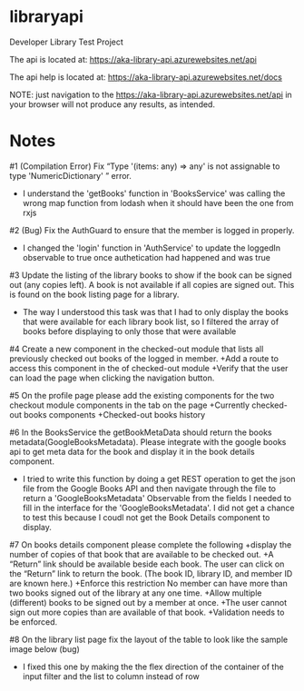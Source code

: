 # libraryapi
Developer Library Test Project

The api is located at: https://aka-library-api.azurewebsites.net/api

The api help is located at: https://aka-library-api.azurewebsites.net/docs

NOTE: just navigation to the https://aka-library-api.azurewebsites.net/api in your browser will not produce any results, as intended.

# Notes

#1 (Compilation Error) Fix “Type '(items: any) => any' is not assignable to type 'NumericDictionary<unknown>' ” error. 
  
  - I understand the 'getBooks' function in 'BooksService' was calling the wrong map function from lodash when it should have been the one from rxjs


#2 (Bug) Fix the AuthGuard to ensure that the member is logged in properly. 
 
 - I changed the 'login' function in 'AuthService' to update the loggedIn observable to true once authetication had happened and was true
 
#3 Update the listing of the library books to show if the book can be signed out (any copies left). A book is not available if all copies are signed out.  This is found on the book listing page for a library.

 - The way I understood this task was that I had to only display the books that were available for each library book list, so I filtered the array of books before      displaying to only those that were available

#4 Create a new component in the checked-out module that lists all previously checked out books of the logged in member.
  +Add a route to access this component in the of checked-out module 
  +Verify that the user can load the page when clicking the navigation button.

#5 On the profile page please add the existing components for the two checkout module components in the tab on the page
  +Currently checked-out books components
  +Checked-out books history

#6 In the BooksService the getBookMetaData should return the books metadata(GoogleBooksMetadata). Please integrate with the google books api to get meta data for the book and display it in the book details component.

  - I tried to write this function by doing a get REST operation to get the json file from the Google Books API and then navigate through the file to return a           'GoogleBooksMetadata' Observable from the fields I needed to fill in the interface for the 'GoogleBooksMetadata'. I did not get a chance to test this because I     coudl not get the Book Details component to display.


#7 On books details component please complete the following
  +display the number of copies of that book that are available to be checked out.
  +A “Return” link should be available beside each book.  The user can click on the “Return” link to       return the book.  (The book ID, library ID, and member ID    are known here.)
  +Enforce this restriction No member can have more than two books signed out of the library at any       one time.
  +Allow multiple (different) books to be signed out by a member at once.
  +The user cannot sign out more copies than are available of that book.
  +Validation needs to be enforced.

#8 On the library list page fix the layout of the table to look like the sample image below (bug)
  - I fixed this one by making the the flex direction of the container of the input filter and the list to column instead of row
